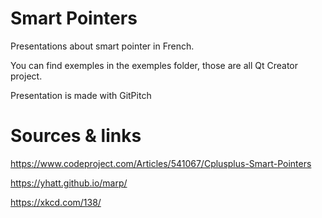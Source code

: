 # Smart Pointers

Presentations about smart pointer in French.

You can find exemples in the exemples folder, those are all Qt Creator project.

Presentation is made with GitPitch


# Sources & links

https://www.codeproject.com/Articles/541067/Cplusplus-Smart-Pointers

https://yhatt.github.io/marp/

https://xkcd.com/138/
